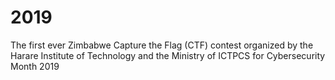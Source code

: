 # 2019
The first ever Zimbabwe Capture the Flag (CTF) contest organized by the Harare Institute of Technology and the Ministry of ICTPCS for Cybersecurity Month 2019
